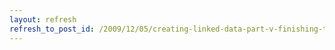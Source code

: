 ```yaml
---
layout: refresh
refresh_to_post_id: /2009/12/05/creating-linked-data-part-v-finishing-touches
---
```

